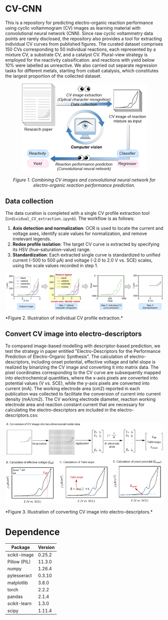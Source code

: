 # CV-CNN
This is a repository for predicting electro-organic reaction performance using cyclic voltammogram (CV) images as learning material with convolutional neural network (CNN). 
Since raw cyclic voltammetry data points are rarely disclosed, the repository also provides a tool for extracting individual CV curves from published figures. 
The curated dataset comprises 150 CVs corresponding to 50 individual reactions, each represented by a mixture CV, a substrate CV, and a catalyst CV. Plural-view strategy is employed for the reactivity calssification. and reactions with yield below 10% were labelled as unreactive.
We also carried out separate regression tasks for different metals, starting from cobalt catalysis, which constitutes the largest proportion of the collected dataset.

<p align="center">
  <img src="READMEpics/pic1.png" alt="image1" width="400"/>
</p>
<p align="center"><i>Figure 1. Combining CV images and convolutional neural network for electro-organic reaction performance prediction.</i></p>

## Data collection
The data curation is completed with a single CV profile extraction tool (`individual_CV_extraction.ipynb`). The workflow is as follows:

1. **Axis detection and normalization**: OCR is used to locate the current and voltage axes, identify scale values for normalization, and remove irrelevant legends.  
2. **Redox profile isolation**: The target CV curve is extracted by specifying its HSV (hue–saturation–value) range.  
3. **Standardization**: Each extracted single curve is standardized to unified current (-500 to 500 μA) and voltage (-2.0 to 2.0 V vs. SCE) scales, using the scale values recorded in step 1.

<p align="center">
  <img src="READMEpics/pic2.png" alt="image2" width="800"/>
</p>
*Figure 2. Illustration of individual CV profile extraction.*

## Convert CV image into electro-descriptors
To compared image-based modelling with descriptor-based prediction, we test the strategy in paper entitled "Electro-Descriptors for the Performance Prediction of Electro-Organic Synthesis". The calculation of electro-descriptors, including onset potential, effective voltage and tafel slope is realized by binarizing the CV image and converting it into matrix data. The pixel coordinates corresponding to the CV curve are subsequently mapped into electrochemical quantities, where the x-axis pixels are converted into potential values (V vs. SCE), while the y-axis pixels are converted into current (mA). The working electrode area (cm2) reported in each publication was collected to facilitate the conversion of current into current density (mA/cm2). The CV working electrode diameter, reaction working electrode area and reaction constant current that are necessary for calculating the electro-descriptors are included in the electro-descriptors.csv.

<p align="center">
  <img src="READMEpics/pic3.png" alt="image3" width="800"/>
</p>
*Figure 3. Illustration of converting CV image into electro-descriptors.*

# Dependence
| Package      | Version |
| ------------ | ------- |
| scikit-image | 0.25.2  |
| Pillow (PIL) | 11.3.0  |
| numpy        | 1.26.4  |
| pytesseract  | 0.3.10  |
| matplotlib   | 3.8.0   |
| torch        | 2.2.2   |
| pandas       | 2.1.4   |
| scikit-learn | 1.3.0   |
| scipy        | 1.11.4  |
